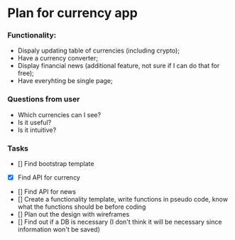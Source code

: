 # Plan for currency app


### Functionality:
- Dispaly updating table of currencies (including crypto);
- Have a currency converter;
- Display financial news (additional feature, not sure if I can do that for free);
- Have everyhting be single page;

### Questions from user
- Which currencies can I see? 
- Is it useful? 
- Is it intuitive? 

### Tasks
- [] Find bootstrap template
- [x] Find API for currency
- [] Find API for news
- [] Create a functionality template, write functions in pseudo code, know what the functions should be before coding
- [] Plan out the design with wireframes
- [] Find out if a DB is necessary (I don't think it will be necessary since information won't be saved)